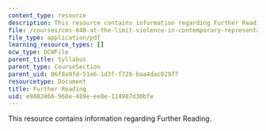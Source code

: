 ```yaml
---
content_type: resource
description: This resource contains information regarding Further Reading.
file: /courses/cms-840-at-the-limit-violence-in-contemporary-representation-fall-2013/e9882466968e489eee0e114987d30bfe_MITCMS_840F13_FurtherRdng.pdf
file_type: application/pdf
learning_resource_types: []
ocw_type: OCWFile
parent_title: Syllabus
parent_type: CourseSection
parent_uid: 06f8a9fd-51e6-1d3f-f728-baa4dac029f7
resourcetype: Document
title: Further Reading
uid: e9882466-968e-489e-ee0e-114987d30bfe
---
```

This resource contains information regarding Further Reading.

